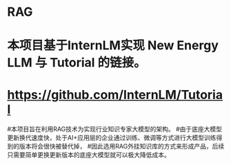 # RAG
# 本项目基于InternLM实现 New Energy LLM 与 Tutorial 的链接。
# https://github.com/InternLM/Tutorial


#本项目旨在利用RAG技术为实现行业知识专家大模型的架构。
#由于底座大模型更新换代速度快，处于AI+应用层的企业通过训练、微调等方式进行大模型训练得到的版本将会很快被替代掉，
#因此选用RAG外挂知识库的方式来形成产品，后续只需要简单更换更新版本的底座大模型就可以极大降低成本。
